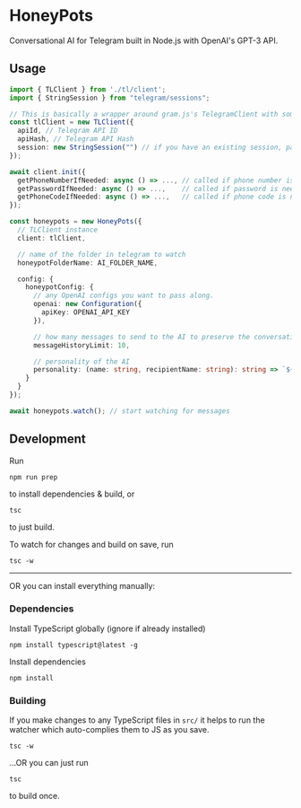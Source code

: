 # HoneyPots

Conversational AI for Telegram built in Node.js with OpenAI's GPT-3 API.

## Usage

``` typescript
import { TLClient } from './tl/client';
import { StringSession } from "telegram/sessions";

// This is basically a wrapper around gram.js's TelegramClient with some helpful methods
const tlClient = new TLClient({ 
  apiId, // Telegram API ID
  apiHash, // Telegram API Hash
  session: new StringSession("") // if you have an existing session, pass it here to skip the login
});

await client.init({
  getPhoneNumberIfNeeded: async () => ..., // called if phone number is needed
  getPasswordIfNeeded: async () => ...,    // called if password is needed
  getPhoneCodeIfNeeded: async () => ...,   // called if phone code is needed
});

const honeypots = new HoneyPots({
  // TLClient instance
  client: tlClient,

  // name of the folder in telegram to watch
  honeypotFolderName: AI_FOLDER_NAME,

  config: {
    honeypotConfig: {
      // any OpenAI configs you want to pass along.
      openai: new Configuration({
        apiKey: OPENAI_API_KEY
      }),

      // how many messages to send to the AI to preserve the conversation
      messageHistoryLimit: 10, 

      // personality of the AI
      personality: (name: string, recipientName: string): string => `${name} is a friend that enjoys hockey and lives in Canada. ${name} is a bit grumpy, and is always mad at the neighborhood kids, for making too much noise.`,
    }
  }
});

await honeypots.watch(); // start watching for messages
```

## Development
Run 
```
npm run prep
```
to install dependencies & build, or
```
tsc
```
to just build.

To watch for changes and build on save, run
```
tsc -w
```

-----

OR you can install everything manually:

### Dependencies
Install TypeScript globally (ignore if already installed)
```
npm install typescript@latest -g
```
Install dependencies
```
npm install
```

### Building
If you make changes to any TypeScript files in `src/` it helps to run the watcher which auto-complies them to JS as you save.
```
tsc -w
```
...OR you can just run 
```
tsc
```
to build once.
